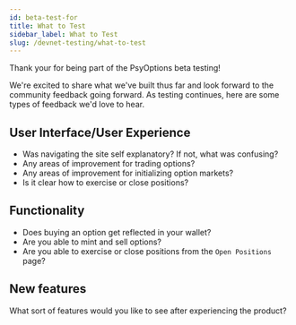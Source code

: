 ```yaml
---
id: beta-test-for
title: What to Test
sidebar_label: What to Test
slug: /devnet-testing/what-to-test
---
```


Thank your for being part of the PsyOptions beta testing!

We're excited to share what we've built thus far and look forward to the community feedback going forward.
As testing continues, here are some types of feedback we'd love to hear.

## User Interface/User Experience

- Was navigating the site self explanatory? If not, what was confusing?
- Any areas of improvement for trading options?
- Any areas of improvement for initializing option markets?
- Is it clear how to exercise or close positions?

## Functionality

- Does buying an option get reflected in your wallet?
- Are you able to mint and sell options?
- Are you able to exercise or close positions from the `Open Positions` page?

## New features
What sort of features would you like to see after experiencing the product?
